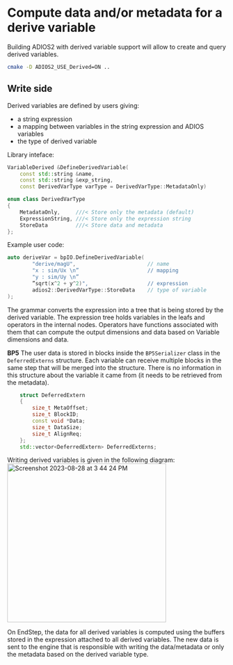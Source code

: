 # Compute data and/or metadata for a derive variable

Building ADIOS2 with derived variable support will allow to create and query derived variables.

```bash
cmake -D ADIOS2_USE_Derived=ON ..
```

## Write side

Derived variables are defined by users giving:
- a string expression
- a mapping between variables in the string expression and ADIOS variables
- the type of derived variable

Library inteface:
```c++
VariableDerived &DefineDerivedVariable(
	const std::string &name,
	const std::string &exp_string,
	const DerivedVarType varType = DerivedVarType::MetadataOnly)

enum class DerivedVarType
{
    MetadataOnly,     ///< Store only the metadata (default)
    ExpressionString, ///< Store only the expression string
    StoreData         ///< Store data and metadata
};
```

Example user code:
```c++
auto deriveVar = bpIO.DefineDerivedVariable(
        "derive/magU",                       // name
        "x : sim/Ux \n”                      // mapping
        "y : sim/Uy \n”
        ”sqrt(x^2 + y^2)",                   // expression
        adios2::DerivedVarType::StoreData    // type of variable
); 
```

The grammar converts the expression into a tree that is being stored by the derived variable. 
The expression tree holds variables in the leafs and operators in the internal nodes. Operators have functions associated with them that can compute the output dimensions and data based on Variable dimensions and data.

**BP5**
The user data is stored in blocks inside the `BP5Serializer` class in the `DeferredExterns` structure. 
Each variable can receive multiple blocks in the same step that will be merged into the structure. 
There is no information in this structure about the variable it came from (it needs to be retrieved from the metadata).

```c++
    struct DeferredExtern
    {
        size_t MetaOffset;
        size_t BlockID;
        const void *Data;
        size_t DataSize;
        size_t AlignReq;
    };
    std::vector<DeferredExtern> DeferredExterns;
```

Writing derived variables is given in the following diagram:
<img width="365" alt="Screenshot 2023-08-28 at 3 44 24 PM" src="https://github.com/anagainaru/ADIOS2-addons/assets/16229479/1b7bb96b-4b84-428a-a273-ec8f884010f7">

On EndStep, the data for all derived variables is computed using the buffers stored in the expression attached to all derived variables. The new data is sent to the engine that is responsible with writing the data/metadata or only the metadata based on the derived variable type.
